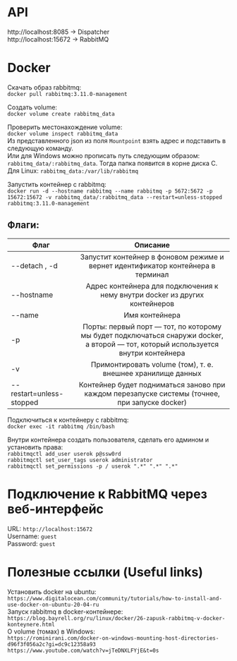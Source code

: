 # API
http://localhost:8085 -> Dispatcher  
http://localhost:15672 -> RabbitMQ

# Docker

Скачать образ rabbitmq:  
`docker pull rabbitmq:3.11.0-management`

Создать volume:  
`docker volume create rabbitmq_data`

Проверить местонахождение volume:  
`docker volume inspect rabbitmq_data`  
Из представленного json из поля `Mountpoint` взять адрес и подставить в следующую команду.  
Или для Windows можно прописать путь следующим образом: `rabbitmq_data/:rabbitmq_data`. Тогда папка появится в корне диска C.  
Для Linux: `rabbitmq_data:/var/lib/rabbitmq`  

Запустить контейнер с rabbitmq:  
`docker run -d --hostname rabbitmq --name rabbitmq -p 5672:5672 -p 15672:15672 -v rabbitmq_data/:rabbitmq_data --restart=unless-stopped rabbitmq:3.11.0-management`

## Флаги:  

| Флаг                     |                                                              Описание                                                              |
|--------------------------|:----------------------------------------------------------------------------------------------------------------------------------:|
| --detach , -d            |                          Запустит контейнер в фоновом режиме и вернет идентификатор контейнера в терминал                          |
| --hostname               |                            Адрес контейнера для подключения к нему внутри docker из других контейнеров                             |
| --name                   |                                                           Имя контейнера                                                           |
| -p                       | Порты: первый порт — тот, по которому мы будет подключаться снаружи docker, а второй — тот, который используется внутри контейнера |
| -v                       |                                    Примонтировать volume (том), т. е. внешнее хранилище данных                                     |
| --restart=unless-stopped |                   Контейнер будет подниматься заново при каждом перезапуске системы (точнее, при запуске docker)                   |

Подключиться к контейнеру с rabbitmq:  
`docker exec -it rabbitmq /bin/bash`  
  
Внутри контейнера создать пользователя, сделать его админом и установить права:  
`rabbitmqctl add_user userok p@ssw0rd`  
`rabbitmqctl set_user_tags userok administrator`  
`rabbitmqctl set_permissions -p / userok ".*" ".*" ".*"` 

# Подключение к RabbitMQ через веб-интерфейс
URL: `http://localhost:15672`  
Username: `guest`  
Password: `guest`  

# Полезные ссылки (Useful links)

Установить docker на ubuntu:  
`https://www.digitalocean.com/community/tutorials/how-to-install-and-use-docker-on-ubuntu-20-04-ru`  
Запуск rabbitmq в docker-контейнере:  
`https://blog.bayrell.org/ru/linux/docker/26-zapusk-rabbitmq-v-docker-konteynere.html`  
О volume (томах) в Windows:  
`https://rominirani.com/docker-on-windows-mounting-host-directories-d96f3f056a2c?gi=dc9c12358a93`  
`https://www.youtube.com/watch?v=jTeDNXLFYjE&t=0s`  
